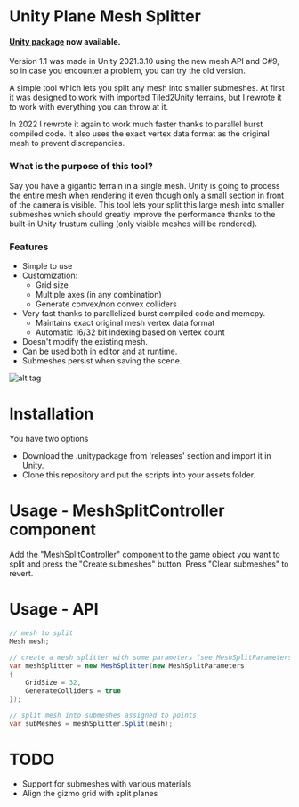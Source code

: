 # Unity Plane Mesh Splitter

#### [Unity package](https://github.com/artnas/Unity-Plane-Mesh-Splitter/releases) now available.
Version 1.1 was made in Unity 2021.3.10 using the new mesh API and C#9, so in case you encounter a problem, you can try the old version.

A simple tool which lets you split any mesh into smaller submeshes. At first it was designed to work with imported Tiled2Unity terrains, but I rewrote it to work with everything you can throw at it. 

In 2022 I rewrote it again to work much faster thanks to parallel burst compiled code. It also uses the exact vertex data format as the original mesh to prevent discrepancies.

### What is the purpose of this tool?

Say you have a gigantic terrain in a single mesh. Unity is going to process the entire mesh when rendering it even though only a small section in front of the camera is visible. This tool lets your split this large mesh into smaller submeshes which should greatly improve the performance thanks to the built-in Unity frustum culling (only visible meshes will be rendered).

### Features

- Simple to use
- Customization:
  - Grid size
  - Multiple axes (in any combination)
  - Generate convex/non convex colliders
- Very fast thanks to parallelized burst compiled code and memcpy. 
  - Maintains exact original mesh vertex data format
  - Automatic 16/32 bit indexing based on vertex count
- Doesn't modify the existing mesh.
- Can be used both in editor and at runtime.
- Submeshes persist when saving the scene.

![alt tag](http://i.imgur.com/5PzoVFc.jpg)

# Installation

You have two options
- Download the .unitypackage from 'releases' section and import it in Unity.
- Clone this repository and put the scripts into your assets folder.

# Usage - MeshSplitController component

Add the "MeshSplitController" component to the game object you want to split and press the "Create submeshes" button. Press "Clear submeshes" to revert.

# Usage - API

```csharp
// mesh to split
Mesh mesh;
            
// create a mesh splitter with some parameters (see MeshSplitParameters.cs for default settings)
var meshSplitter = new MeshSplitter(new MeshSplitParameters
{
    GridSize = 32,
    GenerateColliders = true
});

// split mesh into submeshes assigned to points
var subMeshes = meshSplitter.Split(mesh);
```

# TODO

- Support for submeshes with various materials
- Align the gizmo grid with split planes
